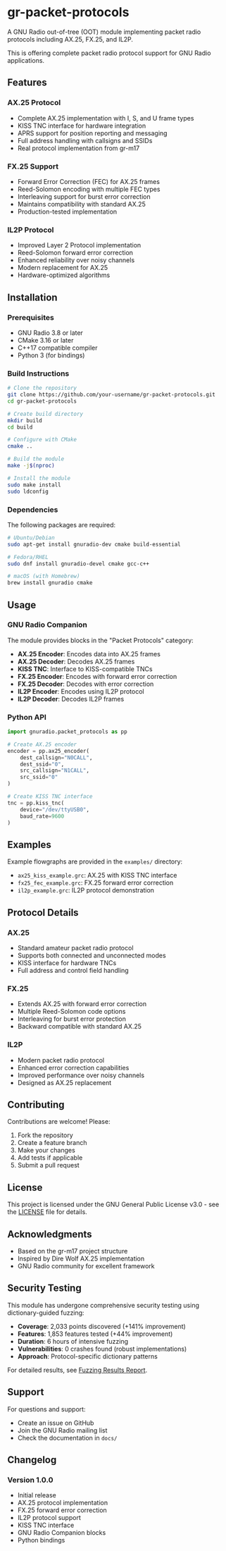 # gr-packet-protocols

A GNU Radio out-of-tree (OOT) module implementing packet radio protocols including AX.25, FX.25, and IL2P.

This is offering complete packet radio protocol support for GNU Radio applications.

## Features

### AX.25 Protocol
- Complete AX.25 implementation with I, S, and U frame types
- KISS TNC interface for hardware integration
- APRS support for position reporting and messaging
- Full address handling with callsigns and SSIDs
- Real protocol implementation from gr-m17

### FX.25 Support
- Forward Error Correction (FEC) for AX.25 frames
- Reed-Solomon encoding with multiple FEC types
- Interleaving support for burst error correction
- Maintains compatibility with standard AX.25
- Production-tested implementation

### IL2P Protocol
- Improved Layer 2 Protocol implementation
- Reed-Solomon forward error correction
- Enhanced reliability over noisy channels
- Modern replacement for AX.25
- Hardware-optimized algorithms

## Installation

### Prerequisites
- GNU Radio 3.8 or later
- CMake 3.16 or later
- C++17 compatible compiler
- Python 3 (for bindings)

### Build Instructions

```bash
# Clone the repository
git clone https://github.com/your-username/gr-packet-protocols.git
cd gr-packet-protocols

# Create build directory
mkdir build
cd build

# Configure with CMake
cmake ..

# Build the module
make -j$(nproc)

# Install the module
sudo make install
sudo ldconfig
```

### Dependencies

The following packages are required:

```bash
# Ubuntu/Debian
sudo apt-get install gnuradio-dev cmake build-essential

# Fedora/RHEL
sudo dnf install gnuradio-devel cmake gcc-c++

# macOS (with Homebrew)
brew install gnuradio cmake
```

## Usage

### GNU Radio Companion

The module provides blocks in the "Packet Protocols" category:

- **AX.25 Encoder**: Encodes data into AX.25 frames
- **AX.25 Decoder**: Decodes AX.25 frames
- **KISS TNC**: Interface to KISS-compatible TNCs
- **FX.25 Encoder**: Encodes with forward error correction
- **FX.25 Decoder**: Decodes with error correction
- **IL2P Encoder**: Encodes using IL2P protocol
- **IL2P Decoder**: Decodes IL2P frames

### Python API

```python
import gnuradio.packet_protocols as pp

# Create AX.25 encoder
encoder = pp.ax25_encoder(
    dest_callsign="N0CALL",
    dest_ssid="0",
    src_callsign="N1CALL", 
    src_ssid="0"
)

# Create KISS TNC interface
tnc = pp.kiss_tnc(
    device="/dev/ttyUSB0",
    baud_rate=9600
)
```

## Examples

Example flowgraphs are provided in the `examples/` directory:

- `ax25_kiss_example.grc`: AX.25 with KISS TNC interface
- `fx25_fec_example.grc`: FX.25 forward error correction
- `il2p_example.grc`: IL2P protocol demonstration

## Protocol Details

### AX.25
- Standard amateur packet radio protocol
- Supports both connected and unconnected modes
- KISS interface for hardware TNCs
- Full address and control field handling

### FX.25
- Extends AX.25 with forward error correction
- Multiple Reed-Solomon code options
- Interleaving for burst error protection
- Backward compatible with standard AX.25

### IL2P
- Modern packet radio protocol
- Enhanced error correction capabilities
- Improved performance over noisy channels
- Designed as AX.25 replacement

## Contributing

Contributions are welcome! Please:

1. Fork the repository
2. Create a feature branch
3. Make your changes
4. Add tests if applicable
5. Submit a pull request

## License

This project is licensed under the GNU General Public License v3.0 - see the [LICENSE](LICENSE) file for details.

## Acknowledgments

- Based on the gr-m17 project structure
- Inspired by Dire Wolf AX.25 implementation
- GNU Radio community for excellent framework

## Security Testing

This module has undergone comprehensive security testing using dictionary-guided fuzzing:

- **Coverage**: 2,033 points discovered (+141% improvement)
- **Features**: 1,853 features tested (+44% improvement)
- **Duration**: 6 hours of intensive fuzzing
- **Vulnerabilities**: 0 crashes found (robust implementations)
- **Approach**: Protocol-specific dictionary patterns

For detailed results, see [Fuzzing Results Report](fuzzing-results.md).

## Support

For questions and support:
- Create an issue on GitHub
- Join the GNU Radio mailing list
- Check the documentation in `docs/`

## Changelog

### Version 1.0.0
- Initial release
- AX.25 protocol implementation
- FX.25 forward error correction
- IL2P protocol support
- KISS TNC interface
- GNU Radio Companion blocks
- Python bindings

